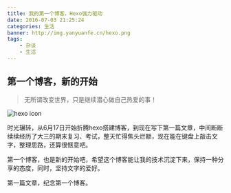 ```yaml
---
title: 我的第一个博客，Hexo强力驱动
date: 2016-07-03 21:25:24
categories: 生活
banner: http://img.yanyuanfe.cn/hexo.png
tags:
	- 杂谈
	- 生活
---
```




## 第一个博客，新的开始

> 无所谓改变世界，只是继续潜心做自己热爱的事！

![hexo icon](http://img.yanyuanfe.cn/hexo.png)


<!--more-->

时光辗转，从6月17日开始折腾hexo搭建博客，到现在写下第一篇文章，中间断断续续经历了大三的期末复习、考试，整天忙得焦头烂额，现在能在键盘上敲击文字，整理思路，还算很惬意吧。

第一个博客，也是新的开始吧，希望这个博客能让我的技术沉淀下来，保持一种分享的态度，同时，坚持文字的爱好。

第一篇文章，纪念第一个博客。


